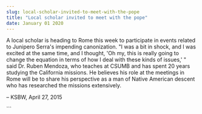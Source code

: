 ```yaml
---
slug: local-scholar-invited-to-meet-with-the-pope
title: "Local scholar invited to meet with the pope"
date: January 01 2020
---
```


 
<p>
  A local scholar is heading to Rome this week to participate in events related
  to Junipero Serra's impending canonization. "I was a bit in shock, and I was
  excited at the same time, and I thought, 'Oh my, this is really going to
  change the equation in terms of how I deal with these kinds of issues,' " said
  Dr. Ruben Mendoza, who teaches at CSUMB and has spent 20 years studying the
  California missions. He believes his role at the meetings in Rome will be to
  share his perspective as a man of Native American descent who has researched
  the missions extensively.
</p>
<p>– KSBW, April 27, 2015</p>
```
